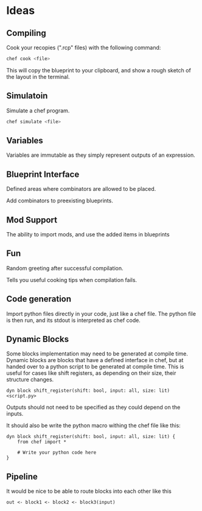 # Ideas

## Compiling
Cook your recopies (".rcp" files) with the following command:
```bash
chef cook <file>
```
This will copy the blueprint to your clipboard, and show a rough sketch of the layout in the terminal.

## Simulatoin
Simulate a chef program.
```bash
chef simulate <file>
```

## Variables
Variables are immutable as they simply represent outputs of an expression.

## Blueprint Interface
Defined areas where combinators are allowed to be placed.

Add combinators to preexisting blueprints.

## Mod Support
The ability to import mods, and use the added items in blueprints

## Fun
Random greeting after successful compilation.

Tells you useful cooking tips when compilation fails.

## Code generation
Import python files directly in your code, just like a chef file. The python file is then run, and its stdout is interpreted as chef code.

## Dynamic Blocks
Some blocks implementation may need to be generated at compile time. Dynamic blocks are blocks that have a defined interface in chef, but at handed over to a python script to be generated at compile time. This is useful for cases like shift registers, as depending on their size, their structure changes.

```
dyn block shift_register(shift: bool, input: all, size: lit) <script.py> 
```

Outputs should not need to be specified as they could depend on the inputs.

It should also be write the python macro withing the chef file like this:

```
dyn block shift_register(shift: bool, input: all, size: lit) {
    from chef import *

    # Write your python code here
}
```
## Pipeline
It would be nice to be able to route blocks into each other like this
```
out <- block1 <- block2 <- block3(input)
```
